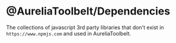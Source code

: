 # @AureliaToolbelt/Dependencies
The collections of javascript 3rd party libraries that don't exist in `https://www.npmjs.com` and used in AureliaToolbelt.
